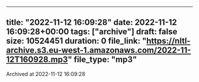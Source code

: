 
---
title: "2022-11-12 16:09:28"
date: 2022-11-12 16:09:28+00:00
tags: ["archive"]
draft: false
size: 10524451
duration: 0
file_link: "https://nltl-archive.s3.eu-west-1.amazonaws.com/2022-11-12T160928.mp3"
file_type: "mp3"
---
Archived at 2022-11-12 16:09:28
            